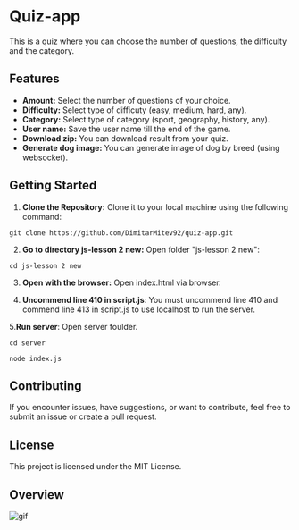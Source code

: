 # Quiz-app

This is a quiz where you can choose the number of questions, the difficulty and the category.

## Features

- **Amount:** Select the number of questions of your choice.
- **Difficulty:** Select type of difficuty (easy, medium, hard, any).
- **Category:** Select type of category (sport, geography, history, any).
- **User name:** Save the user name till the end of the game.
- **Download zip:** You can download result from your quiz.
- **Generate dog image:** You can generate image of dog by breed (using websocket).

## Getting Started

1. **Clone the Repository:** Clone it to your local machine using the following command:

`git clone https://github.com/DimitarMitev92/quiz-app.git`

2. **Go to directory js-lesson 2 new:** Open folder "js-lesson 2 new":
   
`cd js-lesson 2 new`

3. **Open with the browser:** Open index.html via browser.

4. **Uncommend line 410 in script.js**: You must uncommend line 410 and commend line 413 in script.js to use localhost to run the server.

5.**Run server**: Open server foulder.

`cd server`

`node index.js`

## Contributing

If you encounter issues, have suggestions, or want to contribute, feel free to submit an issue or create a pull request.

## License

This project is licensed under the MIT License.

## Overview

![gif](gif.gif)
